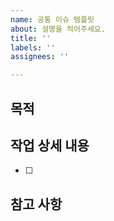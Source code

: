 ```yaml
---
name: 공통 이슈 템플릿
about: 설명을 적어주세요.
title: ''
labels: ''
assignees: ''

---
```


## 목적
>
## 작업 상세 내용
- [ ]
## 참고 사항